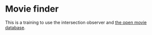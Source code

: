 # Movie finder

This is a training to use the intersection observer and [the open movie database](http://www.omdbapi.com/).